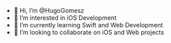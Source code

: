 - 👋 Hi, I’m @HugoGomesz
- 👀 I’m interested in iOS Development
- 🌱 I’m currently learning Swift and Web Development 
- 💞️ I’m looking to collaborate on iOS and Web projects

<!---
HugoGomesz/HugoGomesz is a ✨ special ✨ repository because its `README.md` (this file) appears on your GitHub profile.
You can click the Preview link to take a look at your changes.
--->
